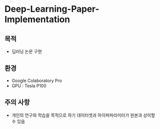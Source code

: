 # Deep-Learning-Paper-Implementation



## 목적

* 딥러닝 논문 구현



## 환경

* Google Colaboratory Pro
* GPU : Tesla P100



## 주의 사항

* 개인의 연구와 학습을 목적으로 하기 데이터셋과 하이퍼파라미터가 원본과 상이할 수 있음

    